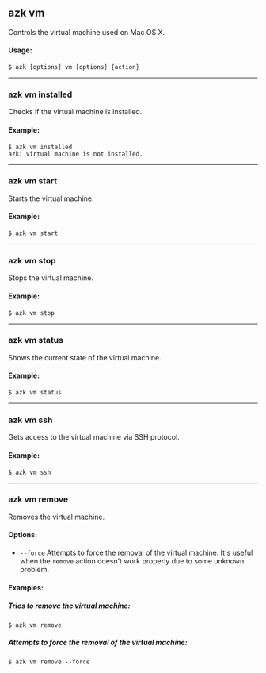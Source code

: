 ## azk vm

Controls the virtual machine used on Mac OS X.

#### Usage:

    $ azk [options] vm [options] {action}

_______________
### azk vm installed

Checks if the virtual machine is installed.

#### Example:

    $ azk vm installed
    azk: Virtual machine is not installed.

_______________
### azk vm start

Starts the virtual machine.

#### Example:

    $ azk vm start

_______________
### azk vm stop

Stops the virtual machine.

#### Example:

    $ azk vm stop

_______________
### azk vm status

Shows the current state of the virtual machine.

#### Example:

	$ azk vm status

_______________
### azk vm ssh

Gets access to the virtual machine via SSH protocol.

#### Example:

    $ azk vm ssh

_______________
### azk vm remove

Removes the virtual machine.

#### Options:

- `--force`      Attempts to force the removal of the virtual machine. It's useful when the `remove` action doesn't work properly due to some unknown problem.

#### Examples:

##### Tries to remove the virtual machine:

    $ azk vm remove

##### Attempts to force the removal of the virtual machine:

    $ azk vm remove --force
